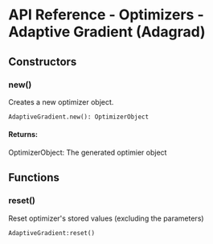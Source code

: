 # API Reference - Optimizers - Adaptive Gradient (Adagrad)

## Constructors

### new()

Creates a new optimizer object.

```
AdaptiveGradient.new(): OptimizerObject
```
#### Returns:

OptimizerObject: The generated optimier object

## Functions

### reset()

Reset optimizer's stored values (excluding the parameters)

```
AdaptiveGradient:reset()
```
